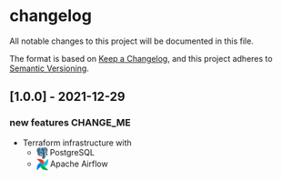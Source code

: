 # changelog

All notable changes to this project will be documented in this file.

The format is based on [Keep a Changelog](https://keepachangelog.com/en/1.0.0/),
and this project adheres to [Semantic Versioning](https://semver.org/spec/v2.0.0.html).

## [1.0.0] - 2021-12-29

### new features CHANGE_ME

- Terraform infrastructure with 
  - <img src="img/postgresql.png" alt="PostgreSQL" height="20" style="vertical-align: middle;"> PostgreSQL
  - <img src="img/airflow.png" alt="Apache Airflow" height="20" style="vertical-align: middle;"> Apache Airflow